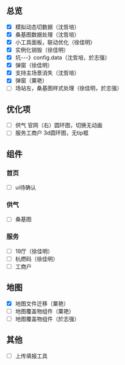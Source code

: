 

## 总览
* [x] 模拟动态切数据（沈哲培）
* [x] 桑基图数据处理（沈哲培）
* [x] 小工具面板，联动优化（徐佳明）
* [x] 实例化销毁（徐佳明）
* [x] 坑---》config.data（沈哲培，於志强）
* [x] 弹窗（徐佳明）
* [x] 支持主场景消失（沈哲培）
* [x] 弹窗（粟艳）
* [ ] 场站左，桑基图样式处理（徐佳明，於志强）

## 优化项
* [ ] 供气 官网（右）圆环图，切换无动画
* [ ] 服务工商户 3d圆环图，无tip框

## 组件
### 首页
*[ ] ui待确认
### 供气
*[ ] 桑基图
### 服务
*[ ] 19厅（徐佳明）
*[ ] 杭燃码（徐佳明）
*[ ] 工商户

## 地图
*[x] 地图文件迁移（粟艳）
*[ ] 地图覆盖物组件（粟艳）
*[ ] 地图覆盖物组件（於志强）

## 其他
*[ ] 上传填报工具